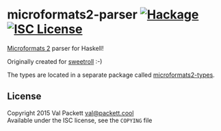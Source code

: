 # microformats2-parser [![Hackage](https://img.shields.io/hackage/v/microformats2-parser.svg?style=flat)](https://hackage.haskell.org/package/microformats2-parser) [![ISC License](https://img.shields.io/badge/license-ISC-red.svg?style=flat)](https://tldrlegal.com/license/-isc-license)

[Microformats 2] parser for Haskell!

Originally created for [sweetroll] :-)

The types are located in a separate package called [microformats2-types].

[Microformats 2]: http://microformats.org/wiki/microformats2
[sweetroll]: https://codeberg.org/valpackett/sweetroll
[microformats2-types]: https://codeberg.org/valpackett/microformats2-types

## License

Copyright 2015 Val Packett <val@packett.cool>  
Available under the ISC license, see the `COPYING` file
